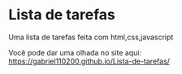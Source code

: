 # Lista de tarefas
 Uma lista de tarefas feita com html,css,javascript


Você pode dar uma olhada no site aqui: https://gabriel110200.github.io/Lista-de-tarefas/

